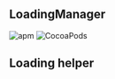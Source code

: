 
## LoadingManager

![apm](https://img.shields.io/apm/l/vim-mode.svg)
![CocoaPods](https://img.shields.io/cocoapods/v/LoadingManager.svg)

## Loading helper

